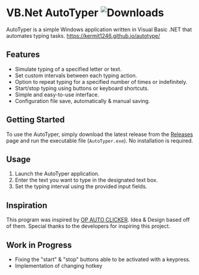 # VB.Net AutoTyper                                                                             ![Downloads](https://img.shields.io/github/downloads/Kermit1246/AutoTyper/total)

AutoTyper is a simple Windows application written in Visual Basic .NET that automates typing tasks. 
https://kermit1246.github.io/autotype/

## Features

- Simulate typing of a specified letter or text.
- Set custom intervals between each typing action.
- Option to repeat typing for a specified number of times or indefinitely.
- Start/stop typing using buttons or keyboard shortcuts.
- Simple and easy-to-use interface.
- Configuration file save, automatically & manual saving.

## Getting Started

To use the AutoTyper, simply download the latest release from the [Releases](https://github.com/Kermit1246/AutoTyper/releases/) page and run the executable file (`AutoTyper.exe`). No installation is required.

## Usage

1. Launch the AutoTyper application.
2. Enter the text you want to type in the designated text box.
3. Set the typing interval using the provided input fields.

## Inspiration

This program was inspired by [OP AUTO CLICKER](https://www.opautoclicker.com/). Idea & Design based off of them.
Special thanks to the developers for inspiring this project.

## Work in Progress 
- Fixing the "start" & "stop" buttons able to be activated with a keypress.
- Implementation of changing hotkey

